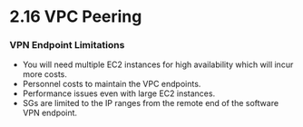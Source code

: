 # 2.16 VPC Peering

### VPN Endpoint Limitations

- You will need multiple EC2 instances for high availability which will incur more costs.
- Personnel costs to maintain the VPC endpoints.
- Performance issues even with large EC2 instances.
- SGs are limited to the IP ranges from the remote end of the software VPN endpoint.
